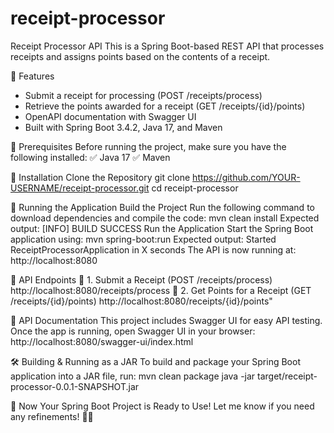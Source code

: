 # receipt-processor

Receipt Processor API
This is a Spring Boot-based REST API that processes receipts and assigns points based on the contents of a receipt.

🚀 Features
- Submit a receipt for processing (POST /receipts/process)
- Retrieve the points awarded for a receipt (GET /receipts/{id}/points)
- OpenAPI documentation with Swagger UI
- Built with Spring Boot 3.4.2, Java 17, and Maven

📌 Prerequisites
Before running the project, make sure you have the following installed:
✅ Java 17 
✅ Maven 

🔧 Installation
Clone the Repository
git clone https://github.com/YOUR-USERNAME/receipt-processor.git
cd receipt-processor

🚀 Running the Application
Build the Project
Run the following command to download dependencies and compile the code:
mvn clean install
 Expected output:
[INFO] BUILD SUCCESS
Run the Application
Start the Spring Boot application using:
mvn spring-boot:run
Expected output:
Started ReceiptProcessorApplication in X seconds
The API is now running at:
http://localhost:8080

📌 API Endpoints
📍 1. Submit a Receipt (POST /receipts/process)
http://localhost:8080/receipts/process
📍 2. Get Points for a Receipt (GET /receipts/{id}/points)
http://localhost:8080/receipts/{id}/points"

📖 API Documentation
This project includes Swagger UI for easy API testing.
Once the app is running, open Swagger UI in your browser:
http://localhost:8080/swagger-ui/index.html

🛠️ Building & Running as a JAR
To build and package your Spring Boot application into a JAR file, run:
mvn clean package
java -jar target/receipt-processor-0.0.1-SNAPSHOT.jar

🎉 Now Your Spring Boot Project is Ready to Use!
Let me know if you need any refinements! 🚀😊
